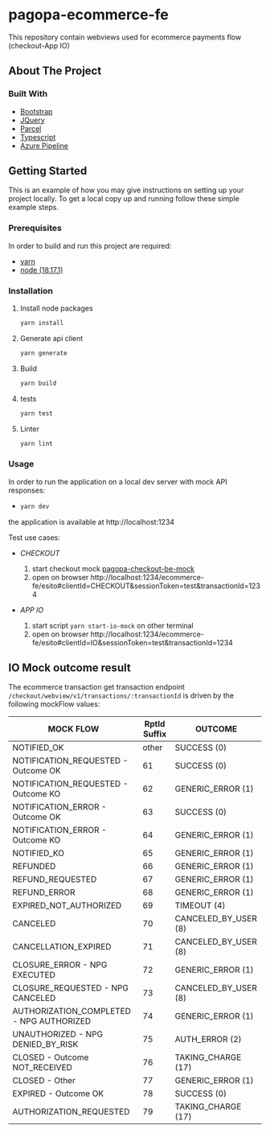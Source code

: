 # pagopa-ecommerce-fe

This repository contain webviews used for ecommerce payments flow (checkout-App IO)

## About The Project

### Built With

* [Bootstrap](https://getbootstrap.com)
* [JQuery](https://jquery.com)
* [Parcel](https://parceljs.org)
* [Typescript](https://www.typescriptlang.org)
* [Azure Pipeline](https://azure.microsoft.com)

## Getting Started

This is an example of how you may give instructions on setting up your project locally.
To get a local copy up and running follow these simple example steps.

### Prerequisites

In order to build and run this project are required:

- [yarn](https://yarnpkg.com/)
- [node (18.17.1)](https://nodejs.org/it/)

### Installation

1. Install node packages
   ```sh
   yarn install
   ```
2. Generate api client
   ```sh
   yarn generate
   ```
3. Build
   ```sh
   yarn build
   ```
4. tests
   ```sh
   yarn test
   ```
5. Linter
   ```sh
   yarn lint
   ```

### Usage

In order to run the application on a local dev server with mock API responses:
-  ```sh
   yarn dev
   ```
the application is available at http://localhost:1234

Test use cases: 

- *CHECKOUT* 
    1. start checkout mock [pagopa-checkout-be-mock](https://github.com/pagopa/pagopa-checkout-be-mock)
    2. open on browser http://localhost:1234/ecommerce-fe/esito#clientId=CHECKOUT&sessionToken=test&transactionId=1234

- *APP IO*
    1. start script ```yarn start-io-mock``` on other terminal
    2. open on browser http://localhost:1234/ecommerce-fe/esito#clientId=IO&sessionToken=test&transactionId=1234


## IO Mock outcome result
The ecommerce transaction get transaction endpoint `/checkout/webview/v1/transactions/:transactionId` is driven by the following mockFlow values:

| MOCK FLOW                                          | RptId Suffix | OUTCOME              | 
|----------------------------------------------------|--------------|----------------------|
| NOTIFIED_OK                                        | other        | SUCCESS (0)          |
| NOTIFICATION_REQUESTED - Outcome OK                | 61           | SUCCESS (0)          |
| NOTIFICATION_REQUESTED - Outcome KO                | 62           | GENERIC_ERROR (1)    |
| NOTIFICATION_ERROR - Outcome OK                    | 63           | SUCCESS (0)          |
| NOTIFICATION_ERROR - Outcome KO                    | 64           | GENERIC_ERROR (1)    |
| NOTIFIED_KO                                        | 65           | GENERIC_ERROR (1)    |
| REFUNDED                                           | 66           | GENERIC_ERROR (1)    |
| REFUND_REQUESTED                                   | 67           | GENERIC_ERROR (1)    |
| REFUND_ERROR                                       | 68           | GENERIC_ERROR (1)    |
| EXPIRED_NOT_AUTHORIZED                             | 69           | TIMEOUT (4)          |
| CANCELED                                           | 70           | CANCELED_BY_USER (8) |  
| CANCELLATION_EXPIRED                               | 71           | CANCELED_BY_USER (8) |  
| CLOSURE_ERROR - NPG EXECUTED                       | 72           | GENERIC_ERROR (1)    |
| CLOSURE_REQUESTED - NPG CANCELED                   | 73           | CANCELED_BY_USER (8) |   
| AUTHORIZATION_COMPLETED - NPG AUTHORIZED           | 74           | GENERIC_ERROR (1)    |
| UNAUTHORIZED - NPG DENIED_BY_RISK                  | 75           | AUTH_ERROR (2)       |
| CLOSED - Outcome NOT_RECEIVED                      | 76           | TAKING_CHARGE (17)   |
| CLOSED - Other                                     | 77           | GENERIC_ERROR (1)    |
| EXPIRED - Outcome OK                               | 78           | SUCCESS (0)          |
| AUTHORIZATION_REQUESTED                            | 79           | TAKING_CHARGE (17)   |  